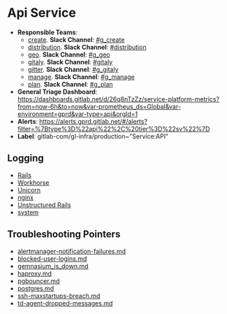<!-- MARKER: do not edit this section directly. Edit services/service-catalog.yml then run scripts/generate-docs -->
#  Api Service

* **Responsible Teams**:
  * [create](https://about.gitlab.com/handbook/engineering/dev-backend/create/). **Slack Channel**: [#g_create](https://gitlab.slack.com/archives/g_create)
  * [distribution](https://about.gitlab.com/handbook/engineering/dev-backend/distribution/). **Slack Channel**: [#distribution](https://gitlab.slack.com/archives/distribution)
  * [geo](https://about.gitlab.com/handbook/engineering/dev-backend/geo/). **Slack Channel**: [#g_geo](https://gitlab.slack.com/archives/g_geo)
  * [gitaly](https://about.gitlab.com/handbook/engineering/dev-backend/gitaly/). **Slack Channel**: [#gitaly](https://gitlab.slack.com/archives/gitaly)
  * [gitter](https://about.gitlab.com/handbook/engineering/dev-backend/gitter/). **Slack Channel**: [#g_gitaly](https://gitlab.slack.com/archives/g_gitaly)
  * [manage](https://about.gitlab.com/handbook/engineering/dev-backend/manage/). **Slack Channel**: [#g_manage](https://gitlab.slack.com/archives/g_manage)
  * [plan](https://about.gitlab.com/handbook/engineering/dev-backend/manage/). **Slack Channel**: [#g_plan](https://gitlab.slack.com/archives/g_plan)
* **General Triage Dashboard**: https://dashboards.gitlab.net/d/26q8nTzZz/service-platform-metrics?from=now-6h&to=now&var-prometheus_ds=Global&var-environment=gprd&var-type=api&orgId=1
* **Alerts**: https://alerts.gprd.gitlab.net/#/alerts?filter=%7Btype%3D%22api%22%2C%20tier%3D%22sv%22%7D
* **Label**: gitlab-com/gl-infra/production~"Service:API"

## Logging

* [Rails](https://log.gitlab.net/goto/0238ddb1480bb4bd19c09f0467b6e684)
* [Workhorse](https://log.gitlab.net/goto/eb99f28c17cfcdfd30969a1c85e209dc)
* [Unicorn](https://log.gitlab.net/goto/c8f89b2415788b46978fcd2910b4afec)
* [nginx](https://log.gitlab.net/goto/0d1c84486d6fb28a785f1c21473e5611)
* [Unstructured Rails](https://console.cloud.google.com/logs/viewer?project=gitlab-production&interval=PT1H&resource=gce_instance&advancedFilter=jsonPayload.hostname%3A%22api%22%0Alabels.tag%3D%22unstructured.production%22&customFacets=labels.%22compute.googleapis.com%2Fresource_name%22)
* [system](https://log.gitlab.net/goto/2b9679dab019791136cb8ae1535fb781)

## Troubleshooting Pointers

* [alertmanager-notification-failures.md](alertmanager-notification-failures.md)
* [blocked-user-logins.md](blocked-user-logins.md)
* [gemnasium_is_down.md](gemnasium_is_down.md)
* [haproxy.md](haproxy.md)
* [pgbouncer.md](pgbouncer.md)
* [postgres.md](postgres.md)
* [ssh-maxstartups-breach.md](ssh-maxstartups-breach.md)
* [td-agent-dropped-messages.md](td-agent-dropped-messages.md)
<!-- END_MARKER -->
